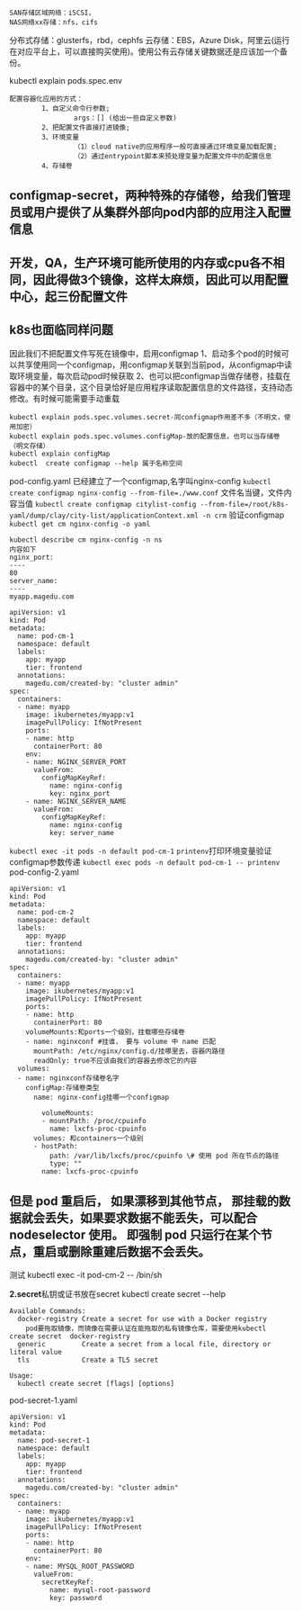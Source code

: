 ```
SAN存储区域网络：iSCSI，
NAS网络xx存储：nfs，cifs
```
分布式存储：glusterfs，rbd，cephfs
云存储：EBS，Azure Disk，阿里云(运行在对应平台上，可以直接购买使用)。使用公有云存储关键数据还是应该加一个备份。

kubectl explain pods.spec.env
```
配置容器化应用的方式：
        1、自定义命令行参数;
                args：[] (给出一些自定义参数)
        2、把配置文件直接打进镜像;
        3、环境变量
                （1）cloud native的应用程序一般可直接通过环境变量加载配置;
                （2）通过entrypoint脚本来预处理变量为配置文件中的配置信息
        4、存储卷
```
## configmap-secret，两种特殊的存储卷，给我们管理员或用户提供了从集群外部向pod内部的应用注入配置信息
## 开发，QA，生产环境可能所使用的内存或cpu各不相同，因此得做3个镜像，这样太麻烦，因此可以用配置中心，起三份配置文件
## k8s也面临同样问题
因此我们不把配置文件写死在镜像中，启用configmap
1、启动多个pod的时候可以共享使用同一个configmap，用configmap关联到当前pod，从configmap中读取环境变量，每次启动pod时候获取
2、也可以把configmap当做存储卷，挂载在容器中的某个目录，这个目录恰好是应用程序读取配置信息的文件路径，支持动态修改。有时候可能需要手动重载
```
kubectl explain pods.spec.volumes.secret-同configmap作用差不多（不明文，使用加密）     
kubectl explain pods.spec.volumes.configMap-放的配置信息，也可以当存储卷（明文存储）
kubectl explain configMap
kubectl  create configmap --help 属于名称空间
```
pod-config.yaml
已经建立了一个configmap,名字叫nginx-config
`kubectl create configmap nginx-config --from-file=./www.conf` 文件名当键，文件内容当值
`kubectl create configmap citylist-config --from-file=/root/k8s-yaml/dump/clay/city-list/applicationContext.xml -n crm`
验证configmap
`kubectl get cm nginx-config -o yaml`
```
kubectl describe cm nginx-config -n ns
内容如下
nginx_port:
----
80
server_name:
----
myapp.magedu.com
```
```
apiVersion: v1
kind: Pod
metadata:
  name: pod-cm-1
  namespace: default
  labels:
    app: myapp
    tier: frontend
  annotations:
    magedu.com/created-by: "cluster admin"
spec:
  containers:
  - name: myapp
    image: ikubernetes/myapp:v1
    imagePullPolicy: IfNotPresent
    ports:
    - name: http
      containerPort: 80
    env:
    - name: NGINX_SERVER_PORT
      valueFrom:
        configMapKeyRef:
          name: nginx-config
          key: nginx_port
    - name: NGINX_SERVER_NAME
      valueFrom:
        configMapKeyRef:
          name: nginx-config
          key: server_name
```
`kubectl exec -it pods -n default pod-cm-1` `printenv`打印环境变量验证configmap参数传递
`kubectl exec pods -n default pod-cm-1 -- printenv`
pod-config-2.yaml
```
apiVersion: v1
kind: Pod
metadata:
  name: pod-cm-2
  namespace: default
  labels:
    app: myapp
    tier: frontend
  annotations:
    magedu.com/created-by: "cluster admin"
spec:
  containers:
  - name: myapp
    image: ikubernetes/myapp:v1
    imagePullPolicy: IfNotPresent
    ports:
    - name: http
      containerPort: 80
    volumeMounts:和ports一个级别，挂载哪些存储卷
    - name: nginxconf #挂谁， 要与 volume 中 name 匹配
      mountPath: /etc/nginx/config.d/挂哪里去，容器内路径
      readOnly: true不应该由我们的容器去修改它的内容
  volumes:
  - name: nginxconf存储卷名字
    configMap:存储卷类型
      name: nginx-config挂哪一个configmap
```
```
        volumeMounts:
        - mountPath: /proc/cpuinfo
          name: lxcfs-proc-cpuinfo
      volumes: 和containers一个级别
      - hostPath:
          path: /var/lib/lxcfs/proc/cpuinfo \# 使用 pod 所在节点的路径
          type: ""
        name: lxcfs-proc-cpuinfo
```
## 但是 pod 重启后， 如果漂移到其他节点， 那挂载的数据就会丢失，如果要求数据不能丢失，可以配合 nodeselector 使用。 即强制 pod 只运行在某个节点，重启或删除重建后数据不会丢失。
测试 kubectl exec -it pod-cm-2 -- /bin/sh

**2.secret**私钥或证书放在secret
kubectl create secret --help
```
Available Commands:
  docker-registry Create a secret for use with a Docker registry
    pod要拖取镜像，而镜像在需要认证在能拖取的私有镜像仓库，需要使用kubectl create secret  docker-registry 
  generic         Create a secret from a local file, directory or literal value
  tls             Create a TLS secret

Usage:
  kubectl create secret [flags] [options]
```
pod-secret-1.yaml
```
apiVersion: v1
kind: Pod
metadata:
  name: pod-secret-1
  namespace: default
  labels:
    app: myapp
    tier: frontend
  annotations:
    magedu.com/created-by: "cluster admin"
spec:
  containers:
  - name: myapp
    image: ikubernetes/myapp:v1
    imagePullPolicy: IfNotPresent
    ports:
    - name: http
      containerPort: 80
    env:
    - name: MYSQL_ROOT_PASSWORD
      valueFrom:
        secretKeyRef:
          name: mysql-root-password
          key: password
```